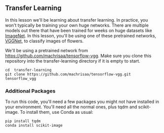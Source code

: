 ## Transfer Learning
In this lesson we'll be learning about transfer learning. In practice, you won't typically be training your own huge networks. There are multiple models out there that have been trained for weeks on huge datasets like [ImageNet](http://www.image-net.org/). In this lesson, you'll be using one of these pretrained networks, [VGGNet](http://www.robots.ox.ac.uk/~vgg/research/very_deep/), to classify images of flowers.

We'll be using a pretrained network from https://github.com/machrisaa/tensorflow-vgg. Make sure you clone this repository into the transfer-learning directory if it is empty to start. 
```
cd  transfer-learning
git clone https://github.com/machrisaa/tensorflow-vgg.git tensorflow_vgg
```
### Additional Packages
To run this code, you'll need a few packages you might not have installed in your environment. You'll need all the normal ones, plus tqdm and scikit-image. To install them, use Conda as usual:
```
pip install tqdm
conda install scikit-image
```
